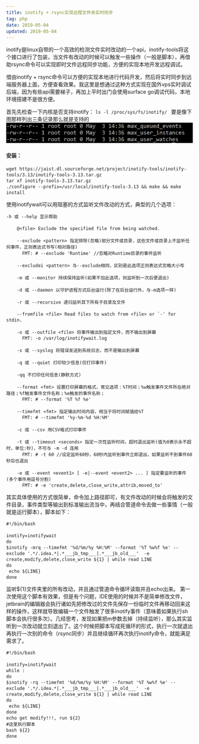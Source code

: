 ```yaml
---
title: inotify + rsync实现远程文件夹实时同步
tag: php
date: 2019-05-04
updated: 2019-05-04
---
```


inotify是linux自带的一个高效的检测文件实时改动的一个api，inotify-tools将这个接口进行了包装，当文件有改动的时候可以触发一些操作（一般是脚本），再借助rsync命令可以实现即时文件远程同步功能，方便的实现本地开发远程调试。

借由inotify + rsync命令可以方便的实现本地进行代码开发，然后将实时同步到远端服务器上面，方便查看效果。我这里是想通过这种方式实现在国外vps实时调试后端，因为有些api需要梯子，再加上平时出门会使用surface go调试代码，本地环境搭建不是很方便。

首先先检查一下内核是否支持inotify：
`ls -l /proc/sys/fs/inotify/ `
要是像下图那样列出三条记录那么就是支持的
![Alt text](./1556876648002.png)

#### 安装：
```
wget https://jaist.dl.sourceforge.net/project/inotify-tools/inotify-tools/3.13/inotify-tools-3.13.tar.gz
tar xf inotify-tools-3.13.tar.gz
./configure --prefix=/usr/local/inotify-tools-3.13 && make && make install
```
使用inotifywait可以用阻塞的方式监听文件改动的方式，典型的几个选项：
```
-h 或 --help 显示帮助

    @<file> Exclude the specified file from being watched.

    --exclude <pattern> 指定排除(忽略)部分文件或目录，这些文件或目录上不监听任何事件，正则表达式书写(相对路径)
      FMT: # --exclude 'Runtime' //忽略对Runtime目录的事件监听

    --excludei <pattern> 与--exclude相同，区别是此选项正则表达式忽略大小写

    -m 或 --monitor 持续保持监听(如果不加此选项，则监听到一次后便退出)

    -d 或 --daemon 以守护进程方式后台运行(除了在后台运行外，与-m选项一样)

    -r 或 --recursive 递归监听其下所有子目录及文件

    --fromfile <file> Read files to watch from <file> or `-' for stdin.

    -o 或 --outfile <file> 将事件输出到指定文件，而不输出到屏幕
      FMT: -o /var/log/inotifywait.log

    -s 或 --syslog 将错误发送到系统日志，而不是输出到屏幕

    -q 或 --quiet 打印较少信息(仅打印事件)

    -qq 不打印任何信息(静默方式)

    --format <fmt> 设置打印屏幕的格式，常见选项：%T时间；%w触发事件文件所在绝对路径；%f触发事件文件名称；%e触发的事件名称；
      FMT: # --format '%T %f %e' 

    --timefmt <fmt> 指定输出时间内容，相当于将时间赋值给%T
      FMT: # --timefmt '%y-%m-%d %H:%M'

    -c 或 --csv 用CSV格式打印事件

    -t 或 --timeout <seconds> 指定一次性监听时间，超时退出监听(值为0表示永不超时，单位:秒)，不可与 -m -d 连用
      FMT: # -t 60 //设定监听60秒，60秒内监听到事件立即退出，如果监听不到事件60秒后也退出

    -e 或 --event <event1> [ -e|--event <event2> ... ] 指定要监听的事件(多个事件用逗号分割)
      FMT: # -e 'create,delete,close_write,attrib,moved_to'
```

其实具体使用的方式很简单，命令加上路径即可，有文件改动的时候会将触发的文件目录，事件类型等输出到标准输出流当中，再结合管道命令去做一些事情（一般就是运行脚本），脚本如下：

```
#!/bin/bash

inotify=inotifywait
do
$inotify -mrq --timefmt '%d/%m/%y %H:%M' --format '%T %w%f %e' --exclude '.*/.idea.*|.*___jb_tmp___|.*___jb_old___'  -e create,modify,delete,close_write ${1} | while read LINE
do
 echo ${LINE}
done
```

监听${1}文件夹里的所有改动，并且通过管道命令循环读取并且echo出来。
第一次使用这个脚本有效果，但是有个问题，IDE使用的时候并不是简单修改文件，jetbrain的编辑器会执行诸如先把修改过的文件先保存一份临时文件再移动回来这样的操作，这样就导致编辑一个文件触发了很多inotify事件（意味着如果执行sh脚本会执行很多次）。几经思考，发现如果把m参数去掉（持续监听），那么其实监听到一次改动就立刻退出了。这个时候把脚本写成死循环的形式，执行一次就退出再执行一次别的命令（rsync同步）并且继续循环再次执行inotify命令，就能满足需求了。

```
#!/bin/bash

inotify=inotifywait
while :
do
$inotify -rq --timefmt '%d/%m/%y %H:%M' --format '%T %w%f %e' --exclude '.*/.idea.*|.*___jb_tmp___|.*___jb_old___'  -e create,modify,delete,close_write ${1} | while read LINE
do
 echo ${LINE}
done
echo get modify!!!, run ${2}
#这里执行脚本
bash ${2}
done
```